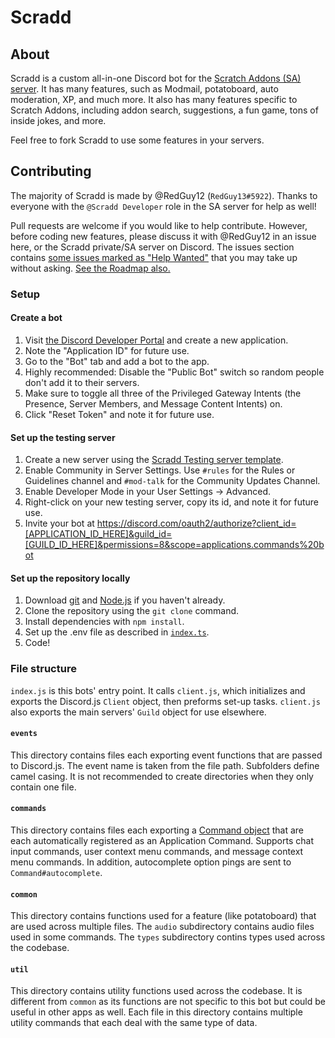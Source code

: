 # Scradd

## About

Scradd is a custom all-in-one Discord bot for the [Scratch Addons (SA) server](https://discord.gg/FPv957V6SD). It has many features, such as Modmail, potatoboard, auto moderation, XP, and much more. It also has many features specific to Scratch Addons, including addon search, suggestions, a fun game, tons of inside jokes, and more.

Feel free to fork Scradd to use some features in your servers.

## Contributing

The majority of Scradd is made by @RedGuy12 (`RedGuy13#5922`). Thanks to everyone with the `@Scradd Developer` role in the SA server for help as well!

Pull requests are welcome if you would like to help contribute. However, before coding new features, please discuss it with @RedGuy12 in an issue here, or the Scradd private/SA server on Discord. The issues section contains [some issues marked as "Help Wanted"](https://github.com/scratchaddons-community/scradd/issues?q=is%3Aissue+is%3Aopen+label%3A%22help+wanted%22) that you may take up without asking. [See the Roadmap also.](https://github.com/orgs/scratchaddons-community/projects/1/views/1?sortedBy%5Bdirection%5D=asc&sortedBy%5BcolumnId%5D=11568385)

### Setup

#### Create a bot

1. Visit [the Discord Developer Portal](https://discord.com/developers/applications) and create a new application.
2. Note the "Application ID" for future use.
3. Go to the "Bot" tab and add a bot to the app.
4. Highly recommended: Disable the "Public Bot" switch so random people don't add it to their servers.
5. Make sure to toggle all three of the Privileged Gateway Intents (the Presence, Server Members, and Message Content Intents) on.
6. Click "Reset Token" and note it for future use.

#### Set up the testing server

1. Create a new server using the [Scradd Testing server template](https://discord.new/htbTxKBq6EVp).
2. Enable Community in Server Settings. Use `#rules` for the Rules or Guidelines channel and `#mod-talk` for the Community Updates Channel.
3. Enable Developer Mode in your User Settings -> Advanced.
4. Right-click on your new testing server, copy its id, and note it for future use.
5. Invite your bot at https://discord.com/oauth2/authorize?client_id=[APPLICATION_ID_HERE]&guild_id=[GUILD_ID_HERE]&permissions=8&scope=applications.commands%20bot

#### Set up the repository locally

1. Download [git](https://git-scm.com) and [Node.js](https://nodejs.org) if you haven't already.
2. Clone the repository using the `git clone` command.
3. Install dependencies with `npm install`.
4. Set up the .env file as described in [`index.ts`](https://github.com/scratchaddons-community/scradd/blob/main/index.ts#L15L25).
5. Code!

### File structure

`index.js` is this bots' entry point. It calls `client.js`, which initializes and exports the Discord.js `Client` object, then preforms set-up tasks. `client.js` also exports the main servers' `Guild` object for use elsewhere.

#### `events`

This directory contains files each exporting event functions that are passed to Discord.js. The event name is taken from the file path. Subfolders define camel casing. It is not recommended to create directories when they only contain one file.

#### `commands`

This directory contains files each exporting a [Command object](/common/types/command.d.ts) that are each automatically registered as an Application Command. Supports chat input commands, user context menu commands, and message context menu commands. In addition, autocomplete option pings are sent to `Command#autocomplete`.

#### `common`

This directory contains functions used for a feature (like potatoboard) that are used across multiple files. The `audio` subdirectory contains audio files used in some commands. The `types` subdirectory contins types used across the codebase.

#### `util`

This directory contains utility functions used across the codebase. It is different from `common` as its functions are not specific to this bot but could be useful in other apps as well. Each file in this directory contains multiple utility commands that each deal with the same type of data.
